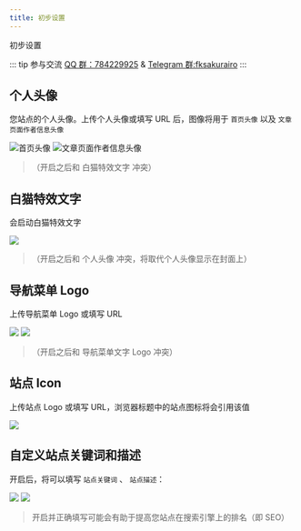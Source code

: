```yaml
---
title: 初步设置
---
```


 初步设置 <Badge type="tip" text="v2.7.2" />

::: tip 参与交流
[QQ 群：784229925](https://jq.qq.com/?_wv=1027&k=U5UJjRik) & [Telegram 群:fksakurairo](https://t.me/fksakurairo)
:::


## 个人头像

您站点的个人头像。上传个人头像或填写 URL 后，图像将用于 `首页头像` 以及 `文章页面作者信息头像`

![首页头像](/user-images.githubusercontent.com/28827378/233814333-746fcaef-a409-461a-8c78-056d2c1ad248.png)
![文章页面作者信息头像](/user-images.githubusercontent.com/28827378/233814339-1faaf7e0-2262-4742-9a33-d9baaa37dd30.png)

> （开启之后和 白猫特效文字 冲突）

## 白猫特效文字

会启动白猫特效文字

![](/user-images.githubusercontent.com/28827378/233882902-71d8b1f6-4fe7-4cbf-afc0-a0fb43c90cf8.png)

> （开启之后和 个人头像 冲突，将取代个人头像显示在封面上）

## 导航菜单 Logo

上传导航菜单 Logo 或填写 URL

![](/user-images.githubusercontent.com/28827378/233883079-42908019-bb81-454c-b325-f9c077203651.png)
![](/user-images.githubusercontent.com/28827378/233883024-3d748df7-4ddb-42bd-aaeb-64aedd911744.png)

> （开启之后和 导航菜单文字 Logo 冲突）

## 站点 Icon

上传站点 Logo 或填写 URL，浏览器标题中的站点图标将会引用该值

![](https://s.nmxc.ltd/sakurairo_wiki/help/sz5.png)

## 自定义站点关键词和描述

开启后，将可以填写 `站点关键词` 、 `站点描述`：

![](/user-images.githubusercontent.com/28827378/233814331-afd07dc5-63f6-416c-b342-4832d108d6fe.png)
![](https://s.nmxc.ltd/sakurairo_wiki/help/sz6.png)

> 开启并正确填写可能会有助于提高您站点在搜索引擎上的排名（即 SEO）
